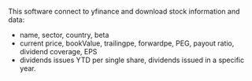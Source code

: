 This software connect to yfinance and download stock information and data:

- name, sector, country, beta
- current price, bookValue, trailingpe, forwardpe, PEG, payout ratio, dividend coverage, EPS
- dividends issues YTD per single share, dividends issued in a specific year.
